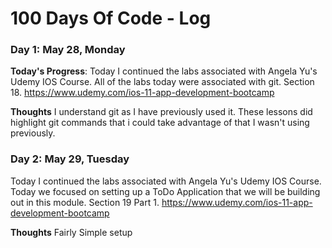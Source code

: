 # 100 Days Of Code - Log

### Day 1: May 28, Monday

**Today's Progress**: Today I continued the labs associated with Angela Yu's Udemy IOS Course. All of the labs today were associated with git. Section 18. https://www.udemy.com/ios-11-app-development-bootcamp

**Thoughts** I understand git as I have previously used it. These lessons did highlight git commands that i could take advantage of that I wasn't using previously.

### Day 2: May 29, Tuesday

Today I continued the labs associated with Angela Yu's Udemy IOS Course. Today we focused on setting up a ToDo Application that we will be building out in this module. Section 19 Part 1. https://www.udemy.com/ios-11-app-development-bootcamp

**Thoughts** Fairly Simple setup
